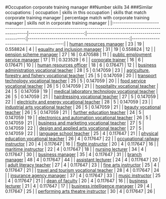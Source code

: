 #Occupation corporate training manager
##Number skills 34
###Similar occupations:
| occupation                                                                                                      |   skills in this occupation |   skills that match corporate training manager |   percentage match with corporate training manager |   skills not in corporate training manager |
|:----------------------------------------------------------------------------------------------------------------|----------------------------:|-----------------------------------------------:|---------------------------------------------------:|-------------------------------------------:|
| [human resources manager](human_resources_manager.md)                                                           |                          23 |                                             19 |                                           0.558824 |                                          4 |
| [equality and inclusion manager](equality_and_inclusion_manager.md)                                             |                          31 |                                             19 |                                           0.558824 |                                         12 |
| [pension scheme manager](pension_scheme_manager.md)                                                             |                          27 |                                             16 |                                           0.470588 |                                         11 |
| [public employment service manager](public_employment_service_manager.md)                                       |                          17 |                                             11 |                                           0.323529 |                                          6 |
| [corporate trainer](corporate_trainer.md)                                                                       |                          16 |                                              6 |                                           0.176471 |                                         10 |
| [human resources officer](human_resources_officer.md)                                                           |                          18 |                                              6 |                                           0.176471 |                                         12 |
| [business administration vocational teacher](business_administration_vocational_teacher.md)                     |                          28 |                                              5 |                                           0.147059 |                                         23 |
| [agriculture, forestry and fishery vocational teacher](agriculture,_forestry_and_fishery_vocational_teacher.md) |                          25 |                                              5 |                                           0.147059 |                                         20 |
| [transport technology vocational teacher](transport_technology_vocational_teacher.md)                           |                          25 |                                              5 |                                           0.147059 |                                         20 |
| [food service vocational teacher](food_service_vocational_teacher.md)                                           |                          26 |                                              5 |                                           0.147059 |                                         21 |
| [hospitality vocational teacher](hospitality_vocational_teacher.md)                                             |                          24 |                                              5 |                                           0.147059 |                                         19 |
| [medical laboratory technology vocational teacher](medical_laboratory_technology_vocational_teacher.md)         |                          26 |                                              5 |                                           0.147059 |                                         21 |
| [hairdressing vocational teacher](hairdressing_vocational_teacher.md)                                           |                          27 |                                              5 |                                           0.147059 |                                         22 |
| [electricity and energy vocational teacher](electricity_and_energy_vocational_teacher.md)                       |                          28 |                                              5 |                                           0.147059 |                                         23 |
| [industrial arts vocational teacher](industrial_arts_vocational_teacher.md)                                     |                          26 |                                              5 |                                           0.147059 |                                         21 |
| [beauty vocational teacher](beauty_vocational_teacher.md)                                                       |                          26 |                                              5 |                                           0.147059 |                                         21 |
| [further education teacher](further_education_teacher.md)                                                       |                          24 |                                              5 |                                           0.147059 |                                         19 |
| [electronics and automation vocational teacher](electronics_and_automation_vocational_teacher.md)               |                          26 |                                              5 |                                           0.147059 |                                         21 |
| [business and marketing vocational teacher](business_and_marketing_vocational_teacher.md)                       |                          27 |                                              5 |                                           0.147059 |                                         22 |
| [design and applied arts vocational teacher](design_and_applied_arts_vocational_teacher.md)                     |                          27 |                                              5 |                                           0.147059 |                                         22 |
| [language school teacher](language_school_teacher.md)                                                           |                          25 |                                              4 |                                           0.117647 |                                         21 |
| [physical education vocational teacher](physical_education_vocational_teacher.md)                               |                          26 |                                              4 |                                           0.117647 |                                         22 |
| [occupational railway instructor](occupational_railway_instructor.md)                                           |                          20 |                                              4 |                                           0.117647 |                                         16 |
| [flight instructor](flight_instructor.md)                                                                       |                          20 |                                              4 |                                           0.117647 |                                         16 |
| [maritime instructor](maritime_instructor.md)                                                                   |                          22 |                                              4 |                                           0.117647 |                                         18 |
| [nursing lecturer](nursing_lecturer.md)                                                                         |                          34 |                                              4 |                                           0.117647 |                                         30 |
| [business manager](business_manager.md)                                                                         |                          35 |                                              4 |                                           0.117647 |                                         31 |
| [branch manager](branch_manager.md)                                                                             |                          48 |                                              4 |                                           0.117647 |                                         44 |
| [assistant lecturer](assistant_lecturer.md)                                                                     |                          24 |                                              4 |                                           0.117647 |                                         20 |
| [adult literacy teacher](adult_literacy_teacher.md)                                                             |                          27 |                                              4 |                                           0.117647 |                                         23 |
| [fine arts instructor](fine_arts_instructor.md)                                                                 |                          25 |                                              4 |                                           0.117647 |                                         21 |
| [travel and tourism vocational teacher](travel_and_tourism_vocational_teacher.md)                               |                          28 |                                              4 |                                           0.117647 |                                         24 |
| [insurance agency manager](insurance_agency_manager.md)                                                         |                          37 |                                              4 |                                           0.117647 |                                         33 |
| [music instructor](music_instructor.md)                                                                         |                          25 |                                              4 |                                           0.117647 |                                         21 |
| [dean of faculty](dean_of_faculty.md)                                                                           |                          20 |                                              4 |                                           0.117647 |                                         16 |
| [business lecturer](business_lecturer.md)                                                                       |                          21 |                                              4 |                                           0.117647 |                                         17 |
| [business intelligence manager](business_intelligence_manager.md)                                               |                          29 |                                              4 |                                           0.117647 |                                         25 |
| [performing arts theatre instructor](performing_arts_theatre_instructor.md)                                     |                          30 |                                              4 |                                           0.117647 |                                         26 |
